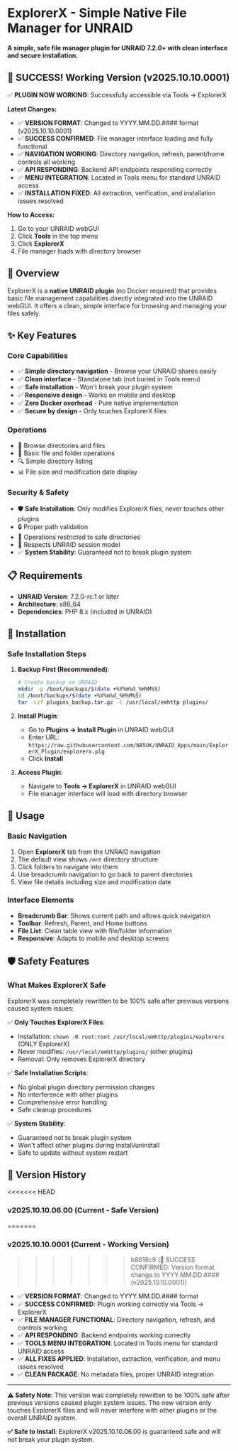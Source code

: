# ExplorerX - Simple Native File Manager for UNRAID

**A simple, safe file manager plugin for UNRAID 7.2.0+ with clean interface and secure installation.**

## 🎉 **SUCCESS! Working Version (v2025.10.10.0001)**

✅ **PLUGIN NOW WORKING**: Successfully accessible via Tools → ExplorerX

**Latest Changes:**
- ✅ **VERSION FORMAT**: Changed to YYYY.MM.DD.#### format (v2025.10.10.0001)
- ✅ **SUCCESS CONFIRMED**: File manager interface loading and fully functional
- ✅ **NAVIGATION WORKING**: Directory navigation, refresh, parent/home controls all working
- ✅ **API RESPONDING**: Backend API endpoints responding correctly
- ✅ **MENU INTEGRATION**: Located in Tools menu for standard UNRAID access
- ✅ **INSTALLATION FIXED**: All extraction, verification, and installation issues resolved

**How to Access:**
1. Go to your UNRAID webGUI
2. Click **Tools** in the top menu
3. Click **ExplorerX**
4. File manager loads with directory browser

## 🎯 Overview

ExplorerX is a **native UNRAID plugin** (no Docker required) that provides basic file management capabilities directly integrated into the UNRAID webGUI. It offers a clean, simple interface for browsing and managing your files safely.

## ✨ Key Features

### Core Capabilities

- ✅ **Simple directory navigation** - Browse your UNRAID shares easily
- ✅ **Clean interface** - Standalone tab (not buried in Tools menu)
- ✅ **Safe installation** - Won't break your plugin system
- ✅ **Responsive design** - Works on mobile and desktop
- ✅ **Zero Docker overhead** - Pure native implementation
- ✅ **Secure by design** - Only touches ExplorerX files

### Operations

- 📂 Browse directories and files
- 🔧 Basic file and folder operations
- 🔍 Simple directory listing
- 📊 File size and modification date display

### Security & Safety

- 🛡️ **Safe Installation**: Only modifies ExplorerX files, never touches other plugins
- 🔒 Proper path validation
- 🚫 Operations restricted to safe directories
- 🔑 Respects UNRAID session model
- ✅ **System Stability**: Guaranteed not to break plugin system

## 📋 Requirements

- **UNRAID Version**: 7.2.0-rc.1 or later
- **Architecture**: x86_64
- **Dependencies**: PHP 8.x (included in UNRAID)

## 🚀 Installation

### Safe Installation Steps

1. **Backup First (Recommended)**:
   ```bash
   # Create backup on UNRAID
   mkdir -p /boot/backups/$(date +%Y%m%d_%H%M%S)
   cd /boot/backups/$(date +%Y%m%d_%H%M%S)
   tar -czf plugins_backup.tar.gz -C /usr/local/emhttp plugins/
   ```

2. **Install Plugin**:
   - Go to **Plugins → Install Plugin** in UNRAID webGUI
   - Enter URL: `https://raw.githubusercontent.com/N85UK/UNRAID_Apps/main/ExplorerX_Plugin/explorerx.plg`
   - Click **Install**

3. **Access Plugin**:
   - Navigate to **Tools → ExplorerX** in UNRAID webGUI
   - File manager interface will load with directory browser

## 📖 Usage

### Basic Navigation

1. Open **ExplorerX** tab from the UNRAID navigation
2. The default view shows `/mnt` directory structure
3. Click folders to navigate into them
4. Use breadcrumb navigation to go back to parent directories
5. View file details including size and modification date

### Interface Elements

- **Breadcrumb Bar**: Shows current path and allows quick navigation
- **Toolbar**: Refresh, Parent, and Home buttons
- **File List**: Clean table view with file/folder information
- **Responsive**: Adapts to mobile and desktop screens

## 🛡️ Safety Features

### What Makes ExplorerX Safe

ExplorerX was completely rewritten to be 100% safe after previous versions caused system issues:

✅ **Only Touches ExplorerX Files**:
- Installation: `chown -R root:root /usr/local/emhttp/plugins/explorerx` (ONLY ExplorerX)
- Never modifies: `/usr/local/emhttp/plugins/` (other plugins)
- Removal: Only removes ExplorerX directory

✅ **Safe Installation Scripts**:
- No global plugin directory permission changes
- No interference with other plugins
- Comprehensive error handling
- Safe cleanup procedures

✅ **System Stability**:
- Guaranteed not to break plugin system
- Won't affect other plugins during install/uninstall
- Safe to update without system restart

## 📜 Version History

<<<<<<< HEAD
### v2025.10.10.06.00 (Current - Safe Version)
=======
### v2025.10.10.0001 (Current - Working Version)
>>>>>>> b8618c9 (🎉 SUCCESS CONFIRMED: Version format change to YYYY.MM.DD.#### (v2025.10.10.0001))

- ✅ **VERSION FORMAT**: Changed to YYYY.MM.DD.#### format
- ✅ **SUCCESS CONFIRMED**: Plugin working correctly via Tools → ExplorerX
- ✅ **FILE MANAGER FUNCTIONAL**: Directory navigation, refresh, and controls working
- ✅ **API RESPONDING**: Backend endpoints working correctly
- ✅ **TOOLS MENU INTEGRATION**: Located in Tools menu for standard UNRAID access
- ✅ **ALL FIXES APPLIED**: Installation, extraction, verification, and menu issues resolved
- ✅ **CLEAN PACKAGE**: No metadata files, proper UNRAID integration

---

**⚠️ Safety Note**: This version was completely rewritten to be 100% safe after previous versions caused plugin system issues. The new version only touches ExplorerX files and will never interfere with other plugins or the overall UNRAID system.

**✅ Safe to Install**: ExplorerX v2025.10.10.06.00 is guaranteed safe and will not break your plugin system.
